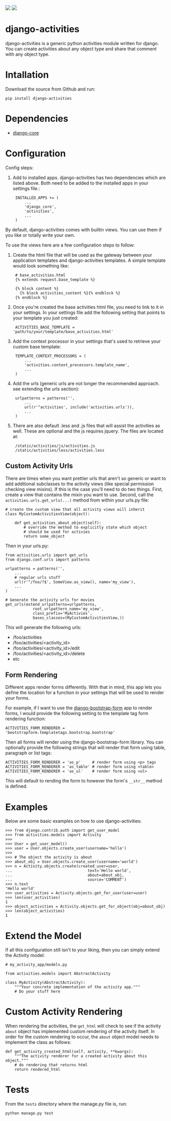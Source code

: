 [<img src="https://travis-ci.org/InfoAgeTech/django-activities.png?branch=master">](http://travis-ci.org/InfoAgeTech/django-activities)
[<img src="https://coveralls.io/repos/InfoAgeTech/django-activities/badge.png">](https://coveralls.io/r/InfoAgeTech/django-activities)

django-activities
====================
django-activities is a generic python activities module written for django.  You can create activities about any object type and share that comment with any object type.

Intallation
===========
Download the source from Github and run:

    pip install django-activities

Dependencies
============
* [django-core](https://github.com/InfoAgeTech/django-core)

Configuration
=============
Config steps:

1. Add to installed apps. django-activities has two dependencies which are listed above. Both need to be added to the installed apps in your settings file.:

        INSTALLED_APPS += (
            ...
            'django_core',
            'activities',
            ...
        )


By default, django-activities comes with builtin views.  You can use them if you like or totally write your own.

To use the views here are a few configuration steps to follow:

1. Create the html file that will be used as the gateway between your application templates and django-activities templates.  A simple template would look something like:
    
        # base_activities.html
        {% extends request.base_template %}
    
        {% block content %}
          {% block activities_content %}{% endblock %}
        {% endblock %}

2. Once you're created the base activities html file, you need to link to it in your settings.  In your settings file add the following setting that points to your template you just created:

        ACTIVITIES_BASE_TEMPLATE = 'path/to/your/template/base_activities.html'

3. Add the context processor in your settings that's used to retrieve your custom base template:

        TEMPLATE_CONTEXT_PROCESSORS = (
            ...
            'activities.context_processors.template_name',
            ...
        )

4. Add the urls (generic urls are not longer the recommended approach. see extending the urls section):

        urlpatterns = patterns('',
            ...
            url(r'^activities', include('activities.urls')),
            ...
        )

5. There are also default .less and .js files that will assist the activities as well.  These are optional and the js requires jquery.  The files are located at:

        /static/activities/js/activities.js
        /static/activities/less/activities.less


Custom Activity Urls
--------------------

There are times when you want prettier urls that aren't so generic or want to add additional subclasses to the activity views (like special permission checking view mixins).  If this is the case you'll need to do two things.  First, create a view that contains the mixin you want to use. Second, call the ``activities.urls.get_urls(...)`` method from within your urls.py file:
        
    # create the custom view that all activity views will inherit
    class MyCustomActivitiesView(object):
    
        def get_activities_about_object(self):
            # override the method to explicitly state which object
            # should be used for activies
            return some_object
    
Then in your urls.py:

    from activities.urls import get_urls
    from django.conf.urls import patterns
    
    urlpatterns = patterns('',
        ...
        # regular urls stuff
        url(r'^/foo/?$', SomeView.as_view(), name='my_view'),
        ...
    )
    
    # Generate the activity urls for movies
    get_urls(extend_urlpatterns=urlpatterns,
                root_urlpattern_name='my_view',
                class_prefix='MyActivies',
                bases_classes=(MyCustomActivitiesView,))

This will generate the following urls:

- /foo/activities
- /foo/activities/<activity_id>
- /foo/activities/<activity_id>/edit        
- /foo/activities/<activity_id>/delete
- etc

Form Rendering
--------------
Different apps render forms differently. With that in mind, this app lets you define the location for a function in your settings that will be used to render your forms.

For example,  if I want to use the [django-bootstrap-form](https://github.com/tzangms/django-bootstrap-form) app to render forms, I would provide the following setting to the template tag form rendering function:

    ACTIVITIES_FORM_RENDERER = 'bootstrapform.templatetags.bootstrap.bootstrap'

Then all forms will render using the django-bootstrap-form library.  You can optionally provide the following strings that will render that form using table, paragraph or list tags:

    ACTIVITIES_FORM_RENDERER = 'as_p'     # render form using <p> tags
    ACTIVITIES_FORM_RENDERER = 'as_table' # render form using <table>
    ACTIVITIES_FORM_RENDERER = 'as_ul'    # render form using <ul>

This will default to rending the form to however the form's ``__str__`` method is defined.

Examples
========
Below are some basic examples on how to use django-activities:

    >>> from django.contrib.auth import get_user_model
    >>> from activities.models import Activity
    >>>
    >>> User = get_user_model()
    >>> user = User.objects.create_user(username='hello')
    >>>
    >>> # The object the activity is about
    >>> about_obj = User.objects.create_user(username='world')
    >>> n = Activity.objects.create(created_user=user,
    ...                                 text='Hello world',
    ...                                 about=about_obj,
    ...                                 source='COMMENT')
    >>> n.text
    'Hello world'
    >>> user_activities = Activity.objects.get_for_user(user=user)
    >>> len(user_activities)
    1
    >>> object_activities = Activity.objects.get_for_object(obj=about_obj)
    >>> len(object_activities)
    1

Extend the Model
================
If all this configuration still isn't to your liking, then you can simply extend the Activity model:

    # my_activity_app/models.py
    
    from activities.models import AbstractActivity
    
    class MyActivity(AbstractActivity):
        """Your concrete implementation of the activity app."""
        # Do your stuff here

Custom Activity Rendering
=============================
When rendering the activities, the ``get_html`` will check to see if the activity ``about`` object has implemented custom rendering of the activity itself.  In order for the custom rendering to occur, the ``about`` object model needs to implement the class as follows:

    def get_activity_created_html(self, activity, **kwargs):
        """The activity renderer for a created activity about this object."""
        # do rendering that returns html
        return rendered_html

Tests
=====
From the ``tests`` directory where the manage.py file is, run:

    python manage.py test

